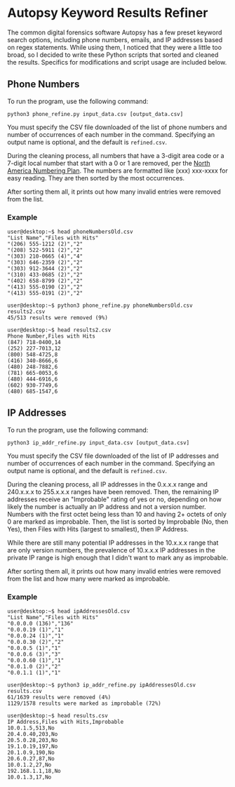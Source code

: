 # Autopsy Keyword Results Refiner
The common digital forensics software Autopsy has a few preset keyword search options, including phone numbers, emails, and IP addresses based on regex statements. While using them, I noticed that they were a little too broad, so I decided to write these Python scripts that sorted and cleaned the results. Specifics for modifications and script usage are included below. 

## Phone Numbers
To run the program, use the following command:

`python3 phone_refine.py input_data.csv [output_data.csv]`

You must specify the CSV file downloaded of the list of phone numbers and number of occurrences of each number in the command. Specifying an output name is optional, and the default is `refined.csv`. 

During the cleaning process, all numbers that have a 3-digit area code or a 7-digit local number that start with a 0 or 1 are removed, per the [North America Numbering Plan](https://en.wikipedia.org/wiki/North_American_Numbering_Plan#Modern_plan). The numbers are formatted like (xxx) xxx-xxxx for easy reading. They are then sorted by the most occurrences. 

After sorting them all, it prints out how many invalid entries were removed from the list.

### Example
```
user@desktop:~$ head phoneNumbersOld.csv 
"List Name","Files with Hits"
"(206) 555-1212 (2)","2"
"(208) 522-5911 (2)","2"
"(303) 210-0665 (4)","4"
"(303) 646-2359 (2)","2"
"(303) 912-3644 (2)","2"
"(310) 433-0685 (2)","2"
"(402) 658-8799 (2)","2"
"(413) 555-0190 (2)","2"
"(413) 555-0191 (2)","2"

user@desktop:~$ python3 phone_refine.py phoneNumbersOld.csv results2.csv
45/513 results were removed (9%)

user@desktop:~$ head results2.csv
Phone Number,Files with Hits
(847) 718-0400,14
(252) 227-7013,12
(800) 548-4725,8
(416) 340-8666,6
(480) 248-7882,6
(781) 665-0053,6
(480) 444-6916,6
(602) 930-7749,6
(480) 685-1547,6
```

## IP Addresses
To run the program, use the following command:

`python3 ip_addr_refine.py input_data.csv [output_data.csv]`

You must specify the CSV file downloaded of the list of IP addresses and number of occurrences of each number in the command. Specifying an output name is optional, and the default is `refined.csv`. 

During the cleaning process, all IP addresses in the 0.x.x.x range and 240.x.x.x to 255.x.x.x ranges have been removed. Then, the remaining IP addresses receive an "Improbable" rating of yes or no, depending on how likely the number is actually an IP address and not a version number. Numbers with the first octet being less than 10 and having 2+ octets of only 0 are marked as improbable. Then, the list is sorted by Improbable (No, then Yes), then Files with Hits (largest to smallest), then IP Address. 

While there are still many potential IP addresses in the 10.x.x.x range that are only version numbers, the prevalence of 10.x.x.x IP addresses in the private IP range is high enough that I didn't want to mark any as improbable. 

After sorting them all, it prints out how many invalid entries were removed from the list and how many were marked as improbable.

### Example
```
user@desktop:~$ head ipAddressesOld.csv 
"List Name","Files with Hits"
"0.0.0.0 (136)","136"
"0.0.0.19 (1)","1"
"0.0.0.24 (1)","1"
"0.0.0.30 (2)","2"
"0.0.0.5 (1)","1"
"0.0.0.6 (3)","3"
"0.0.0.60 (1)","1"
"0.0.1.0 (2)","2"
"0.0.1.1 (1)","1"

user@desktop:~$ python3 ip_addr_refine.py ipAddressesOld.csv results.csv
61/1639 results were removed (4%)
1129/1578 results were marked as improbable (72%)

user@desktop:~$ head results.csv 
IP Address,Files with Hits,Improbable
10.0.1.5,513,No
20.4.0.40,203,No
20.5.0.28,203,No
19.1.0.19,197,No
20.1.0.9,190,No
20.6.0.27,87,No
10.0.1.2,27,No
192.168.1.1,18,No
10.0.1.3,17,No
```